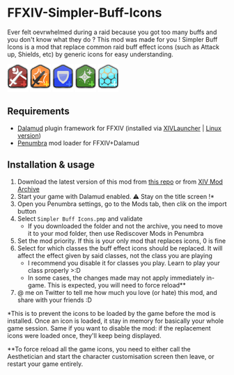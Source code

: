# FFXIV-Simpler-Buff-Icons

Ever felt oevrwhelmed during a raid because you got too many buffs and you don't know what they do ? This mod was made for you !
Simpler Buff Icons is a mod that replace common raid buff effect icons (such as Attack up, Shields, etc) by generic icons for easy understanding.

![Attack up](https://github.com/charlignon/FFXIV-Simpler-Buff-Icons/blob/main/src/assets/png/ATT_UP.png)
![Critique up](https://github.com/charlignon/FFXIV-Simpler-Buff-Icons/blob/main/src/assets/png/CRIT_UP.png)
![Defense up](https://github.com/charlignon/FFXIV-Simpler-Buff-Icons/blob/main/src/assets/png/DEF_UP.png) 
![Healing over time](https://github.com/charlignon/FFXIV-Simpler-Buff-Icons/blob/main/src/assets/png/HoT.png) 
![Shield](https://github.com/charlignon/FFXIV-Simpler-Buff-Icons/blob/main/src/assets/png/SHIELD.png)

## Requirements

- [Dalamud](https://github.com/goatcorp/Dalamud) plugin framework for FFXIV (installed via [XIVLauncher](https://github.com/goatcorp/FFXIVQuickLauncher/releases/latest) | [Linux version](https://flathub.org/apps/dev.goats.xivlauncher))
- [Penumbra](https://github.com/xivdev/Penumbra) mod loader for FFXIV+Dalamud

## Installation & usage

1. Download the latest version of this mod from [this repo](https://github.com/Charlignon/FFXIV-Simpler-Buff-Icons/tree/main/build) or from [XIV Mod Archive](https://www.xivmodarchive.com/modid/99380)
2. Start your game with Dalamud enabled. ⚠️ Stay on the title screen !*
4. Open you Penumbra settings, go to the Mods tab, then clik on the import button
5. Select `Simpler Buff Icons.pmp` and validate
   - If you downloaded the folder and not the archive, you need to move it to your mod folder, then use Rediscover Mods in Penumbra
6. Set the mod priority. If this is your only mod that replaces icons, 0 is fine
7. Select for which classes the buff effect icons should be replaced. It will affect the effect given by said classes, not the class you are playing
   - I recommend you disable it for classes you play. Learn to play your class properly >:D
   - In some cases, the changes made may not apply immediately in-game. This is expected, you will need to force reload**
8. @ me on Twitter to tell me how much you love (or hate) this mod, and share with your friends :D

*This is to prevent the icons to be loaded by the game before the mod is installed. Once an icon is loaded, it stay in memory for basically your whole game session. Same if you want to disable the mod: if the replacement icons were loaded once, they'll keep being displayed.

**To force reload all the game icons, you need to either call the Aesthetician and start the character customisation screen then leave, or restart your game entirely. 
